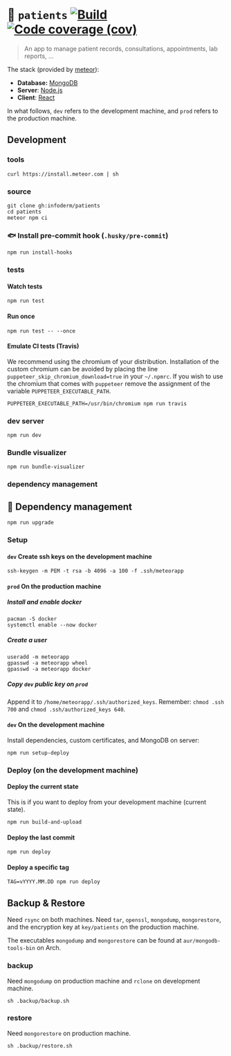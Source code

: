 :face_with_thermometer: `patients`
[![Build](https://img.shields.io/travis/infoderm/patients/main.svg)](https://travis-ci.org/infoderm/patients/branches)
[![Code coverage (cov)](https://img.shields.io/codecov/c/gh/infoderm/patients/main.svg)](https://codecov.io/gh/infoderm/patients)
==

> An app to manage patient records, consultations,
> appointments, lab reports, ...

The stack (provided by  [meteor](https://meteor.com)):
  - **Database:** [MongoDB](https://mongodb.com)
  - **Server**: [Node.js](https://nodejs.org)
  - **Client**: [React](https://reactjs.org)


In what follows, `dev` refers to the development machine, and `prod` refers to
the production machine.


## Development

### tools

    curl https://install.meteor.com | sh

### source

    git clone gh:infoderm/patients
    cd patients
    meteor npm ci

### :fish: Install pre-commit hook (`.husky/pre-commit`)

    npm run install-hooks

### tests

#### Watch tests

    npm run test

#### Run once

    npm run test -- --once

#### Emulate CI tests (Travis)
We recommend using the chromium of your distribution. Installation of the
custom chromium can be avoided by placing the line
`puppeteer_skip_chromium_download=true` in your `~/.npmrc`. If you wish to use
the chromium that comes with `puppeteer` remove the assignment of the variable
`PUPPETEER_EXECUTABLE_PATH`.

    PUPPETEER_EXECUTABLE_PATH=/usr/bin/chromium npm run travis

### dev server

    npm run dev

### Bundle visualizer

    npm run bundle-visualizer

### dependency management

## :gift: Dependency management

    npm run upgrade

### Setup

#### `dev` Create ssh keys on the development machine

    ssh-keygen -m PEM -t rsa -b 4096 -a 100 -f .ssh/meteorapp

#### `prod` On the production machine

##### Install and enable docker

    pacman -S docker
    systemctl enable --now docker

##### Create a user

    useradd -m meteorapp
    gpasswd -a meteorapp wheel
    gpasswd -a meteorapp docker

##### Copy `dev` public key on `prod`

Append it to `/home/meteorapp/.ssh/authorized_keys`.
Remember: `chmod .ssh 700` and `chmod .ssh/authorized_keys 640`.

#### `dev` On the development machine
Install dependencies, custom certificates, and MongoDB on server:

    npm run setup-deploy

### Deploy (on the development machine)

#### Deploy the current state

This is if you want to deploy from your development machine (current state).

    npm run build-and-upload

#### Deploy the last commit

    npm run deploy

#### Deploy a specific tag

    TAG=vYYYY.MM.DD npm run deploy

## Backup & Restore

Need `rsync` on both machines.
Need `tar`, `openssl`, `mongodump`, `mongorestore`,
and the encryption key at `key/patients` on the production machine.

The executables `mongodump` and `mongorestore` can be found at `aur/mongodb-tools-bin` on Arch.

### backup

Need `mongodump` on production machine and `rclone` on development machine.

    sh .backup/backup.sh

### restore

Need `mongorestore` on production machine.

    sh .backup/restore.sh

